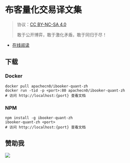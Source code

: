 <!--
    需要填充的占位符：
    
    README.md
    
        布客量化交易译文集：文档中文名
        {nameEn}：文档英文名
        {urlEn}：文档原始链接
        bkq：域名前缀
        飞龙：负责人名称
        wizardforcel：负责人 Github 用户名
        562826179：负责人 QQ
        ibooker-quant-zh：ApacheCN 的 Github 仓库名称
        ibooker-quant-zh：DockerHub 仓库名称
        ibooker-quant-zh：PYPI 包名称
        ibooker-quant-zh：NPM 包名称
    
    CNAME
    
        bkq：域名前缀

    index.html
    
        布客量化交易译文集：文档中文名
        #333：显示颜色
        ibooker-quant-zh：ApacheCN 的 Github 仓库名称

    asset/docsify-flygon-footer.js
    
        ibooker-quant-zh：ApacheCN 的 Github 仓库名称
-->

# 布客量化交易译文集

> 协议：[CC BY-NC-SA 4.0](http://creativecommons.org/licenses/by-nc-sa/4.0/)
> 
> 敢于公开博弈，敢于激化矛盾，敢于同归于尽！

* [在线阅读](https://bkq.flygon.net)

## 下载

### Docker

```
docker pull apachecn0/ibooker-quant-zh
docker run -tid -p <port>:80 apachecn0/ibooker-quant-zh
# 访问 http://localhost:{port} 查看文档
```

### NPM

```
npm install -g ibooker-quant-zh
ibooker-quant-zh <port>
# 访问 http://localhost:{port} 查看文档
```

## 赞助我

![](https://img-blog.csdnimg.cn/20200112005920729.png)

